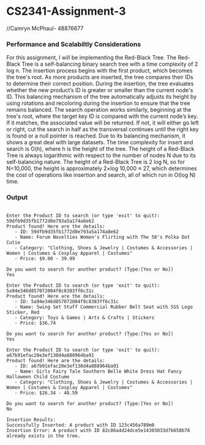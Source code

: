 # CS2341-Assignment-3
//Camryn McPhaul- 48876677
### Performance and Scalabiltly Considerations 

For this assignment, I will be implementing the Red-Black Tree. The Red-Black Tree is a self-balancing binary search tree with a time complexity of 2 log n. The insertion process begins with the first product, which becomes the tree's root. As more products are inserted, the tree compares their IDs to determine their correct position.
During the insertion, the tree evaluates whether the new product’s ID is greater or smaller than the current node's ID. This balancing mechanism of the tree automatically adjusts its height by using rotations and recoloring during the insertion to ensure that the tree remains balanced. 
The search operation works similarly, beginning at the tree's root, where the target key ID is compared with the current node’s key. If it matches, the associated value will be returned. If not, it will either go left or right, cut the search in half as the transversal continues until the right key is found or a null pointer is reached. 
Due to its balancing mechanism, it shows a great deal with large datasets. The time complexity for insert and search is O(h), where h is the height of the tree. The height of a Red-Black Tree is always logarithmic with respect to the number of nodes N due to its self-balancing nature. 
The height of a Red-Black Tree is 2 log⁡ N, so for N=10,000, the height is approximately 2×log⁡ 10,000 ≈ 27, which determines the cost of operations like insertion and search, all of which run in O(log⁡ N)  time.

### Output
```

Enter the Product ID to search (or type 'exit' to quit): 59dfb9d35fb1772d0e793a5a174a8e62
Product found! Here are the details:
   - ID: 59dfb9d35fb1772d0e793a5a174a8e62
   - Name: Forum Novelties Women's Flirting with The 50's Polka Dot Cutie
   - Category: "Clothing, Shoes & Jewelry | Costumes & Accessories | Women | Costumes & Cosplay Apparel | Costumes"
   - Price: $9.00 - 39.99

Do you want to search for another product? (Type:[Yes or No])
Yes

Enter the Product ID to search (or type 'exit' to quit): 5a94e346d857072004f8c8383ff6c31c
Product found! Here are the details:
   - ID: 5a94e346d857072004f8c8383ff6c31c
   - Name: Swing Set Stuff Commercial Rubber Belt Seat with SSS Logo Sticker, Red
   - Category: Toys & Games | Arts & Crafts | Stickers
   - Price: $36.74

Do you want to search for another product? (Type:[Yes or No])
Yes

Enter the Product ID to search (or type 'exit' to quit): a67b91efac20e3ef130d4a888964ba91
Product found! Here are the details:
   - ID: a67b91efac20e3ef130d4a888964ba91
   - Name: Girls Fairy Tale Southern Belle White Dress Hat Fancy Halloween Child Costume
   - Category: "Clothing, Shoes & Jewelry | Costumes & Accessories | Women | Costumes & Cosplay Apparel | Costumes"
   - Price: $26.34 - 48.59

Do you want to search for another product? (Type:[Yes or No])
No

Insertion Results: 
Successfully Inserted: A product with ID 123c456a789m0
Insertion Error: A product with ID 82c86a4d24dce5e14303033d7b658b78 already exists in the tree.
```



